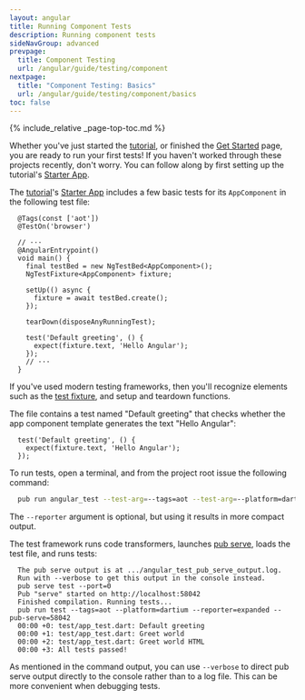 ```yaml
---
layout: angular
title: Running Component Tests
description: Running component tests
sideNavGroup: advanced
prevpage:
  title: Component Testing
  url: /angular/guide/testing/component
nextpage:
  title: "Component Testing: Basics"
  url: /angular/guide/testing/component/basics
toc: false
---
```

<?code-excerpt path-base="examples/ng/doc"?>

{% include_relative _page-top-toc.md %}

Whether you've just started the [tutorial](/angular/tutorial), or
finished the [Get Started](/guides/get-started) page,
you are ready to run your first tests!
If you haven't worked through these projects recently, don't worry.
You can follow along by first setting up the
tutorial's [Starter App](/angular/tutorial/toh-pt0).

The [tutorial](/angular/tutorial)'s [Starter App](/angular/tutorial/toh-pt0)
includes a few basic tests for its `AppComponent` in the following test file:

<?code-excerpt "toh-0/test/app_test.dart (excerpt)" region="initial" title?>
```
  @Tags(const ['aot'])
  @TestOn('browser')

  // ···
  @AngularEntrypoint()
  void main() {
    final testBed = new NgTestBed<AppComponent>();
    NgTestFixture<AppComponent> fixture;

    setUp(() async {
      fixture = await testBed.create();
    });

    tearDown(disposeAnyRunningTest);

    test('Default greeting', () {
      expect(fixture.text, 'Hello Angular');
    });
    // ···
  }
```

If you've used modern testing frameworks, then you'll recognize
elements such as the [test fixture][], and setup and teardown functions.

The file contains a test named "Default greeting" that checks whether
the app component template generates the text "Hello Angular":

<?code-excerpt "toh-0/test/app_test.dart (default test)"?>
```
  test('Default greeting', () {
    expect(fixture.text, 'Hello Angular');
  });
```

To run tests, open a terminal, and from the project root issue the following
command:

<?code-excerpt class="code-shell"?>
```sh
  pub run angular_test --test-arg=--tags=aot --test-arg=--platform=dartium  --test-arg=--reporter=expanded
```

The `--reporter` argument is optional, but using it results in more compact output.

The test framework runs code transformers, launches [pub serve][], loads
the test file, and runs tests:

<?code-excerpt class="code-shell"?>
```nocode
  The pub serve output is at .../angular_test_pub_serve_output.log.
  Run with --verbose to get this output in the console instead.
  pub serve test --port=0
  Pub "serve" started on http://localhost:58042
  Finished compilation. Running tests...
  pub run test --tags=aot --platform=dartium --reporter=expanded --pub-serve=58042
  00:00 +0: test/app_test.dart: Default greeting
  00:00 +1: test/app_test.dart: Greet world
  00:00 +2: test/app_test.dart: Greet world HTML
  00:00 +3: All tests passed!
```

As mentioned in the command output, you can use `--verbose` to direct pub serve output
directly to the console rather than to a log file. This can be more convenient when
debugging tests.

[pub serve]: /angular/guide/setup#running-the-app
[test fixture]: https://github.com/junit-team/junit4/wiki/test-fixtures

